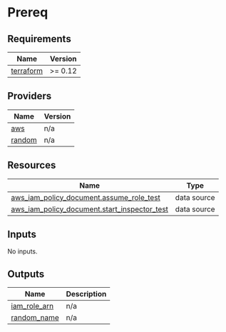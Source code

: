 # Prereq


<!-- BEGIN TFDOCS -->
## Requirements

| Name | Version |
|------|---------|
| <a name="requirement_terraform"></a> [terraform](#requirement\_terraform) | >= 0.12 |

## Providers

| Name | Version |
|------|---------|
| <a name="provider_aws"></a> [aws](#provider\_aws) | n/a |
| <a name="provider_random"></a> [random](#provider\_random) | n/a |

## Resources

| Name | Type |
|------|------|
| [aws_iam_policy_document.assume_role_test](https://registry.terraform.io/providers/hashicorp/aws/latest/docs/data-sources/iam_policy_document) | data source |
| [aws_iam_policy_document.start_inspector_test](https://registry.terraform.io/providers/hashicorp/aws/latest/docs/data-sources/iam_policy_document) | data source |

## Inputs

No inputs.

## Outputs

| Name | Description |
|------|-------------|
| <a name="output_iam_role_arn"></a> [iam\_role\_arn](#output\_iam\_role\_arn) | n/a |
| <a name="output_random_name"></a> [random\_name](#output\_random\_name) | n/a |

<!-- END TFDOCS -->
